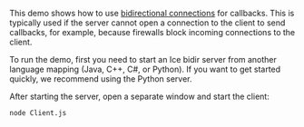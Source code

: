 This demo shows how to use [bidirectional connections][1] for callbacks.
This is typically used if the server cannot open a connection to the
client to send callbacks, for example, because firewalls block
incoming connections to the client.

To run the demo, first you need to start an Ice bidir server from
another language mapping (Java, C++, C#, or Python). If you want
to get started quickly, we recommend using the Python server.

After starting the server, open a separate window and start the
client:

```
node Client.js
```

[1]: https://doc.zeroc.com/ice/4.0/client-server-features/connection-management/bidirectional-connections
